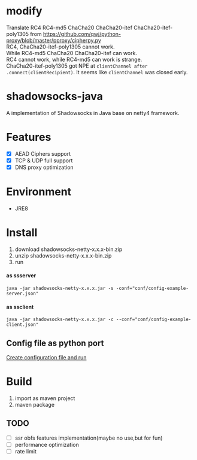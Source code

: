 # modify
Translate RC4 RC4-md5 ChaCha20 ChaCha20-itef ChaCha20-itef-poly1305 from https://github.com/qwj/python-proxy/blob/master/pproxy/cipherpy.py  
RC4, ChaCha20-itef-poly1305 cannot work.  
While RC4-md5 ChaCha20 ChaCha20-itef can work.  
RC4 cannot work, while RC4-md5 can work is strange.  
ChaCha20-itef-poly1305 got NPE at `clientChannel after .connect(clientRecipient)`. It seems like `clientChannel` was closed early.


# shadowsocks-java
A  implementation of Shadowsocks in Java base on netty4 framework.

# Features
- [x] AEAD Ciphers support
- [x] TCP & UDP full support
- [x] DNS proxy optimization

# Environment
* JRE8

# Install
1. download shadowsocks-netty-x.x.x-bin.zip
2. unzip shadowsocks-netty-x.x.x-bin.zip
3. run
#### as ssserver
```
java -jar shadowsocks-netty-x.x.x.jar -s -conf="conf/config-example-server.json"
```
#### as ssclient
```
java -jar shadowsocks-netty-x.x.x.jar -c --conf="conf/config-example-client.json"
```

## Config file as python port
[Create configuration file and run](https://github.com/shadowsocks/shadowsocks/wiki/Configuration-via-Config-File)

# Build
1. import as maven project
2. maven package

## TODO
* [ ] ssr obfs features implementation(maybe no use,but for fun)
* [ ] performance optimization
* [ ] rate limit
